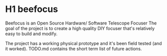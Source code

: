 # H1 beefocus

Beefocus is an Open Source Hardware/ Software Telescope Focuser 
The goal of the project is to create a high quality DIY focuser that's
relatively easy to build and modify.

The project has a working physical prototype and it's been field tested
(and it worked).  TODO.md contains the short term list of future actions.  

